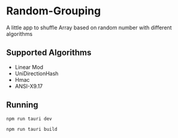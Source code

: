 # Random-Grouping
A little app to shuffle Array based on random number with different algorithms

## Supported Algorithms
- Linear Mod
- UniDirectionHash
- Hmac
- ANSI-X9.17

## Running

```sh
npm run tauri dev
```

```sh
npm run tauri build
```